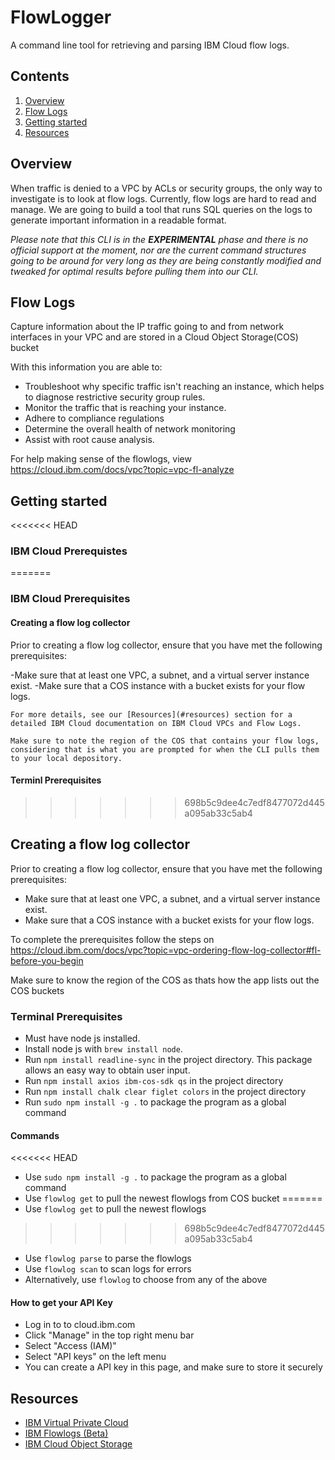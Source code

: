# FlowLogger

A command line tool for retrieving and parsing IBM Cloud flow logs.

## Contents

1. [Overview](#overview)
2. [Flow Logs](#flow-logs)
3. [Getting started](#getting-started)
4. [Resources](#resources)

## Overview 

When traffic is denied to a VPC by ACLs or security groups, the only way to investigate is to look at flow logs. Currently, flow logs are hard to read and manage. We are going to build a tool that runs SQL queries on the logs to generate important information in a readable format.

_Please note that this CLI is in the **EXPERIMENTAL** phase and there is no official support at the moment, nor are the current command structures going to be around for very long as they are being constantly modified and tweaked for optimal results before pulling them into our CLI._

## Flow Logs 
Capture information about the IP traffic going to and from network interfaces in your VPC and are stored in a Cloud Object Storage(COS) bucket 

With this information you are able to: 
- Troubleshoot why specific traffic isn't reaching an instance, which helps to diagnose restrictive security group rules.
- Monitor the traffic that is reaching your instance.
- Adhere to compliance regulations
- Determine the overall health of network monitoring
- Assist with root cause analysis.

For help making sense of the flowlogs, view https://cloud.ibm.com/docs/vpc?topic=vpc-fl-analyze 

## Getting started

<<<<<<< HEAD
### IBM Cloud Prerequistes 
=======
### IBM Cloud Prerequisites

#### Creating a flow log collector 

Prior to creating a flow log collector, ensure that you have met the following prerequisites:

-Make sure that at least one VPC, a subnet, and a virtual server instance exist. 
-Make sure that a COS instance with a bucket exists for your flow logs. 

    For more details, see our [Resources](#resources) section for a detailed IBM Cloud documentation on IBM Cloud VPCs and Flow Logs.
    
    Make sure to note the region of the COS that contains your flow logs, considering that is what you are prompted for when the CLI pulls them to your local depository.

#### Terminl Prerequisites
>>>>>>> 698b5c9dee4c7edf8477072d445a095ab33c5ab4

## Creating a flow log collector 
Prior to creating a flow log collector, ensure that you have met the following prerequisites:
- Make sure that at least one VPC, a subnet, and a virtual server instance exist. 
- Make sure that a COS instance with a bucket exists for your flow logs. 

To complete the prerequisites follow the steps on https://cloud.ibm.com/docs/vpc?topic=vpc-ordering-flow-log-collector#fl-before-you-begin

Make sure to know the region of the COS as thats how the app lists out the COS buckets 

### Terminal Prerequisites

- Must have node js installed.
- Install node js with `brew install node`.
- Run `npm install readline-sync` in the project directory. This package allows an easy way to obtain user input.
- Run `npm install axios ibm-cos-sdk qs` in the project directory
- Run `npm install chalk clear figlet colors` in the project directory
- Run `sudo npm install -g .` to package the program as a global command

#### Commands

<<<<<<< HEAD
- Use `sudo npm install -g .` to package the program as a global command
- Use `flowlog get` to pull the newest flowlogs from COS bucket
=======
- Use `flowlog get` to pull the newest flowlogs
>>>>>>> 698b5c9dee4c7edf8477072d445a095ab33c5ab4
- Use `flowlog parse` to parse the flowlogs
- Use `flowlog scan` to scan logs for errors
- Alternatively, use `flowlog` to choose from any of the above

#### How to get your API Key
- Log in to to cloud.ibm.com
- Click "Manage" in the top right menu bar
- Select "Access (IAM)"
- Select "API keys" on the left menu
- You can create a API key in this page, and make sure to store it securely

## Resources

- [IBM Virtual Private Cloud](https://cloud.ibm.com/docs/vpc?topic=vpc-getting-started)
- [IBM Flowlogs (Beta)](https://cloud.ibm.com/docs/vpc?topic=vpc-flow-logs&locale=en)
- [IBM Cloud Object Storage](https://cloud.ibm.com/docs/cloud-object-storage?topic=cloud-object-storage-getting-started-cloud-object-storage)
